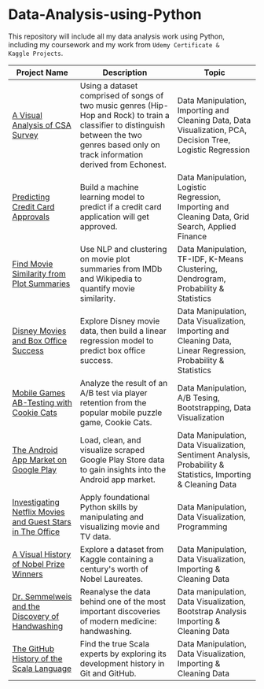 # Data-Analysis-using-Python

This repository will include all my data analysis work using Python, including my coursework and my work from <code>Udemy Certificate & Kaggle Projects</code>.

Project Name         | Description   |  Topic
-------------------- | ------------- | ------------------
[A Visual Analysis of CSA Survey](https://github.com/roxanaishere/Data-Analysis-using-Python/blob/main/Classify%20Song%20Genres%20from%20Audio%20Data/notebook.ipynb) | Using a dataset comprised of songs of two music genres (Hip-Hop and Rock) to train a classifier to distinguish between the two genres based only on track information derived from Echonest. | Data Manipulation, Importing and Cleaning Data, Data Visualization, PCA, Decision Tree, Logistic Regression
[Predicting Credit Card Approvals](https://github.com/roxanaishere/Data-Analysis-using-Python/blob/main/Predict%20Credit%20Card%20Approvals/notebook.ipynb) | Build a machine learning model to predict if a credit card application will get approved. | Data Manipulation, Logistic Regression, Importing and Cleaning Data, Grid Search, Applied Finance
[Find Movie Similarity from Plot Summaries](https://github.com/roxanaishere/Data-Analysis-using-Python/blob/main/Find%20Movie%20Similarity%20from%20Plot%20Summaries/notebook.ipynb) | Use NLP and clustering on movie plot summaries from IMDb and Wikipedia to quantify movie similarity. | Data Manipulation, TF-IDF, K-Means Clustering, Dendrogram, Probability & Statistics
[Disney Movies and Box Office Success](https://github.com/roxanaishere/Data-Analysis-using-Python/blob/main/Disney%20Movies%20and%20Box%20Office%20Success/notebook.ipynb) | Explore Disney movie data, then build a linear regression model to predict box office success. | Data Manipulation, Data Visualization, Importing and Cleaning Data, Linear Regression, Probability & Statistics
[Mobile Games AB-Testing with Cookie Cats](https://github.com/roxanaishere/Data-Analysis-using-Python/blob/main/AB%20Testing%20with%20Cookie%20Cats/notebook.ipynb) | Analyze the result of an A/B test via player retention from the popular mobile puzzle game, Cookie Cats. | Data Manipulation, A/B Tesing, Bootstrapping, Data Visualization
[The Android App Market on Google Play](https://github.com/roxanaishere/Data-Analysis-using-Python/blob/main/The%20Android%20App%20Market%20on%20Google%20Play/notebook.ipynb) | Load, clean, and visualize scraped Google Play Store data to gain insights into the Android app market. | Data Manipulation, Data Visualization, Sentiment Analysis, Probability & Statistics, Importing & Cleaning Data
[Investigating Netflix Movies and Guest Stars in The Office](https://github.com/roxanaishere/Data-Analysis-using-Python/blob/main/Investigating%20Netflix%20Movies%20and%20Guest%20Stars%20in%20The%20Office/notebook.ipynb) | Apply foundational Python skills by manipulating and visualizing movie and TV data. | Data Manipulation, Data Visualization, Programming
[A Visual History of Nobel Prize Winners](https://github.com/roxanaishere/Data-Analysis-using-Python/blob/main/A%20Visual%20History%20of%20Nobel%20Prize%20Winners/notebook.ipynb) | Explore a dataset from Kaggle containing a century's worth of Nobel Laureates. | Data Manipulation, Data Visualization, Importing & Cleaning Data
[Dr. Semmelweis and the Discovery of Handwashing](https://github.com/roxanaishere/Data-Analysis-using-Python/blob/main/Dr.%20Semmelweis%20and%20the%20Discovery%20of%20Handwashing/notebook.ipynb)  | Reanalyse the data behind one of the most important discoveries of modern medicine: handwashing. | Data manipulation, Data Visualization, Bootstrap Analysis Importing & Cleaning Data
[The GitHub History of the Scala Language](https://github.com/roxanaishere/Data-Analysis-using-Python/blob/main/The%20GitHub%20History%20of%20the%20Scala%20Language/notebook.ipynb) | Find the true Scala experts by exploring its development history in Git and GitHub. | Data Manipulation, Data Visualization, Importing & Cleaning Data

